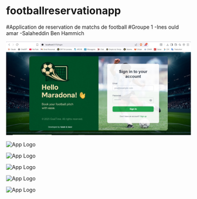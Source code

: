 # footballreservationapp

#Application de reservation de matchs de football
#Groupe 1
-Ines ould amar
-Salaheddin Ben Hammich


![App Logo](Screenshots/Login%20Page.jpg)

![App Logo](Screenshots/Login%20Page2.jpg)

![App Logo](Screenshots/Register%20Page.jpg)

![App Logo](Screenshots/Home%20Page1.jpg)

![App Logo](Screenshots/Home%20Page2.jpg)

![App Logo](Screenshots/Home%20Page3.jpg)
